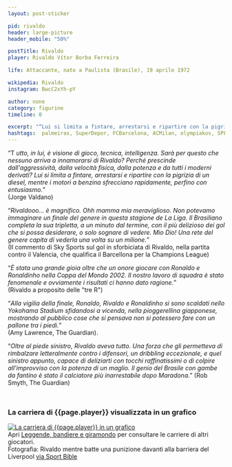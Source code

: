```yaml
---
layout: post-sticker

pid: rivaldo
header: large-picture
header_mobile: "50%"

postTitle: Rivaldo
player: Rivaldo Vítor Borba Ferreira

life: Attaccante, nato a Paulista (Brasile), 19 aprile 1972

wikipedia: Rivaldo
instagram: BwcC2xYh-pY

author: none
category: figurine
timeline: 0

excerpt: "“Lui si limita a fintare, arrestarsi e ripartire con la pigrizia di un diesel...” (Jorge Valdano)"
hashtags:  palmeiras, SuperDepor, FCBarcelona, ACMilan, olympiakos, SPFC
---
```

“T _utto, in lui, è visione di gioco, tecnica, intelligenza. Sarà per questo che nessuno arriva a innamorarsi di Rivaldo? Perché prescinde dall'aggressività, dalla velocità fisica, dalla potenza e da tutti i moderni derivati? Lui si limita a fintare, arrestarsi e ripartire con la pigrizia di un diesel, mentre i motori a benzina sfrecciano rapidamente, perfino con entusiasmo._”  
(Jorge Valdano)

“_Rivaldooo... è magnifico. Ohh mamma mia meraviglioso. Non potevamo immaginare un finale del genere in questa stagione de La Liga. Il Brasiliano completa la sua tripletta, a un minuto dal termine, con il più delizioso dei gol che si possa desiderare, o solo sognare di vedere. Mio Dio! Una rete del genere capita di vederla una volta su un milione._”  
(Il commento di Sky Sports sul gol in sforbiciata di Rivaldo, nella partita contro il Valencia, che qualifica il Barcellona per la Champions League)

“_È stata una grande gioia oltre che un onore giocare con Ronaldo e Ronaldinho nella Coppa del Mondo 2002. Il nostro lavoro di squadra è stato fenomenale e ovviamente i risultati ci hanno dato ragione._”  
(Rivaldo a proposito delle "tre R")

“_Alla vigilia della finale, Ronaldo, Rivaldo e Ronaldinho si sono scaldati nello Yokohama Stadium sfidandosi a vicenda, nella pioggerellina giapponese, mostrando al pubblico cose che si pensava non si potessero fare con un pallone tra i piedi._”  
(Amy Lawrence, The Guardian).

“_Oltre al piede sinistro, Rivaldo aveva tutto. Una forza che gli permetteva di rimbalzare letteralmente contro i difensori, un dribbling eccezionale, e quel sinistro appunto, capace di deliziarti con tocchi raffinatissimi o di colpire all’improvviso con la potenza di un maglio. Il genio del Brasile con gambe da fantino è stato il calciatore più inarrestabile dopo Maradona._”
(Rob Smyth, The Guardian)

<div style="margin-top: 50px;">
<h3>La carriera di {{page.player}} visualizzata in un grafico</h3>
<a href="/leggende-bandiere-e-giramondo" title="La carriera di {{page.player}} visualizzata in un grafico"><img class="responsive-img w100 border" src="{{site.baseurl}}/assets/pics/careers/{{page.pid}}.png" alt="La carriera di {{page.player}} in un grafico"/></a>
</div>
Apri <a href="/leggende-bandiere-e-giramondo" title="La carriera di {{page.player}} visualizzata in un grafico">Leggende, bandiere e giramondo</a> per consultare le carriere di altri giocatori.


<div class="post-disclaimer">Fotografia: Rivaldo mentre batte una punizione davanti alla barriera del Liverpool <a href="http://www.sportbible.com/football/take-a-bow-watch-rivaldo-teaches-barcelona-youngsters-how-to-take-free-kicks-20170131">via Sport Bible</a>
</div>
